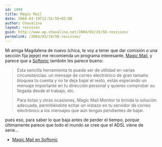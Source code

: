 ```yaml
---
id: 1494
title: Magic Mail
date: 2004-03-19T12:54:55+02:00
author: Chavalina
layout: revision
guid: http://www.wp.chavalina.net/2004/03/19/58-revision/
permalink: /2004/03/19/58-revision/
---
```

Mi amiga Magdalena de nuevo (chica, te voy a tener que dar comisi&oacute;n o una secci&oacute;n fija jejeje) me recomienda un programa interesante, <a href="http://www.softonic.com/ie/26581" target="_blank">Magic Mail</a>, y parece que a <a href="http://www.softonic.com/" target="_blank">Softonic</a> también les parece bueno:

> Esta sencilla herramienta te puede ser de utilidad en varias circunstancias: un mensaje de correo electr&oacute;nico de gran tama&ntilde;o bloquea tu cuenta y no te deja bajar el resto, estás esperando un mensaje importante en tu direcci&oacute;n personal y quieres comprobar su llegada desde el trabajo, etc. 
> 
> Para éstas y otras ocasiones, Magic Mail Monitor te brinda la soluci&oacute;n adecuada, permitiéndote echar un vistazo en tu servidor de correo electr&oacute;nico a los mensajes que a&uacute;n tengas pendientes de bajar. 

pues eso, para saber lo que baja antes de perder el tiempo, porque &uacute;ltimamente parece que todo el mundo se cree que el ADSL viene de serie…

  * <a href="http://www.softonic.com/ie/26581" target="_blank">Magic Mail en Softonic</a>